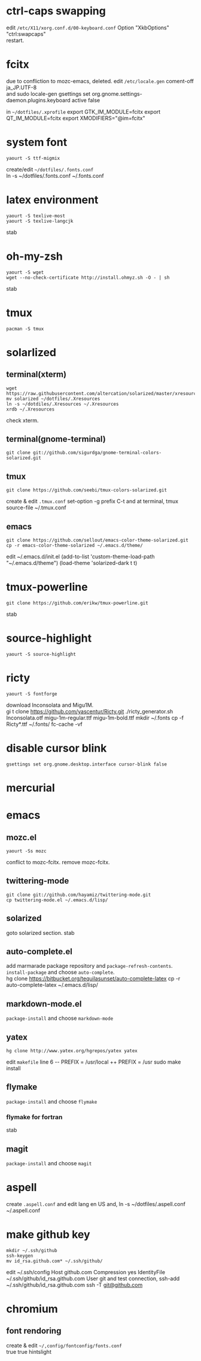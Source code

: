 # ctrl-caps swapping  
edit `/etc/X11/xorg.conf.d/00-keyboard.conf`
    Option "XkbOptions" "ctrl:swapcaps"  
restart.

# fcitx
due to confliction to mozc-emacs, deleted.
edit `/etc/locale.gen` coment-off  
    ja_JP.UTF-8  
and
    sudo locale-gen
    gsettings set org.gnome.settings-daemon.plugins.keyboard active false

in `~/dotfiles/.xprofile`
    export GTK_IM_MODULE=fcitx
    export QT_IM_MODULE=fcitx
    export XMODIFIERS="@im=fcitx"  
  
# system font
    yaourt -S ttf-migmix
create/edit `~/dotfiles/.fonts.conf`  
ln -s ~/dotfiles/.fonts.conf ~/.fonts.conf  

# latex environment
    yaourt -S texlive-most
    yaourt -S texlive-langcjk
stab  

# oh-my-zsh
    yaourt -S wget
    wget --no-check-certificate http://install.ohmyz.sh -O - | sh
stab  

# tmux  
    pacman -S tmux  

# solarlized
## terminal(xterm)
    wget https://raw.githubusercontent.com/altercation/solarized/master/xresources/solarized
    mv solarized ~/dotfiles/.Xresources
    ln -s ~/dotdiles/.Xresources ~/.Xresources
    xrdb ~/.Xresources
check xterm.  

## terminal(gnome-terminal)
    git clone git://github.com/sigurdga/gnome-terminal-colors-solarized.git

## tmux
    git clone https://github.com/seebi/tmux-colors-solarized.git
create & edit `.tmux.conf`
    set-option -g prefix C-t
and at terminal,
    tmux source-file ~/.tmux.conf
      
## emacs
    git clone https://github.com/sellout/emacs-color-theme-solarized.git
    cp -r emacs-color-theme-solarized ~/.emacs.d/theme/
edit ~/.emacs.d/init.el
    (add-to-list 'custom-theme-load-path "~/.emacs.d/theme")
    (load-theme 'solarized-dark t t) 
    
# tmux-powerline
    git clone https://github.com/erikw/tmux-powerline.git
stab

# source-highlight  
    yaourt -S source-highlight  

# ricty
    yaourt -S fontforge
download Inconsolata and Migu1M.  
    gi
	t clone https://github.com/yascentur/Ricty.git
    ./ricty_generator.sh Inconsolata.otf migu-1m-regular.ttf migu-1m-bold.ttf
    mkdir ~/.fonts
    cp -f Ricty*.ttf ~/.fonts/
    fc-cache -vf

# disable cursor blink
    gsettings set org.gnome.desktop.interface cursor-blink false

# mercurial
    
# emacs
## mozc.el
    yaourt -Ss mozc
conflict to mozc-fcitx. remove mozc-fcitx.
## twittering-mode
    git clone git://github.com/hayamiz/twittering-mode.git
    cp twittering-mode.el ~/.emacs.d/lisp/
## solarized  
goto solarized section.
stab  

## auto-complete.el
add marmarade package repository and `package-refresh-contents`. 
`install-package` and choose `auto-complete`.  
    hg clone https://bitbucket.org/tequilasunset/auto-complete-latex
    cp -r auto-complete-latex ~/.emacs.d/lisp/

## markdown-mode.el
`package-install` and choose `markdown-mode`  

## yatex
    hg clone http://www.yatex.org/hgrepos/yatex yatex
edit `makefile` line 6
    -- PREFIX = /usr/local
	++ PREFIX = /usr
	sudo make install

## flymake
`package-install` and choose `flymake`

### flymake for fortran
stab

## magit
`package-install` and choose `magit`

# aspell
create `.aspell.conf` and edit
    lang en US
and,
    ln -s ~/dotfiles/.aspell.conf ~/.aspell.conf


# make github key
    mkdir ~/.ssh/github
	ssh-keygen
	mv id_rsa.github.com* ~/.ssh/github/
edit ~/.ssh/config
    Host github.com
      Compression yes
      IdentityFile ~/.ssh/github/id_rsa.github.com
	  User git
and test connection,
    ssh-add ~/.ssh/github/id_rsa.github.com
    ssh -T git@github.com

# chromium
## font rendoring
create & edit `~/,config/fontconfig/fonts.conf`  
    <match target="font">
      <edit mode="assign" name="autohint"><bool>true</bool></edit>
      <edit mode="assign" name="hinting"><bool>true</bool></edit>
      <edit mode="assign" name="hintstyle"><const>hintslight</const></edit>
    </match>

